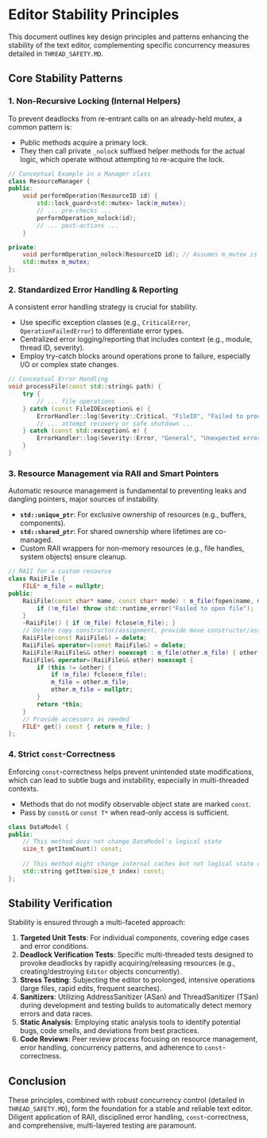 # Editor Stability Principles

This document outlines key design principles and patterns enhancing the stability of the text editor, complementing specific concurrency measures detailed in `THREAD_SAFETY.MD`.

## Core Stability Patterns

### 1. Non-Recursive Locking (Internal Helpers)

To prevent deadlocks from re-entrant calls on an already-held mutex, a common pattern is:
- Public methods acquire a primary lock.
- They then call private `_nolock` suffixed helper methods for the actual logic, which operate without attempting to re-acquire the lock.

```cpp
// Conceptual Example in a Manager class
class ResourceManager {
public:
    void performOperation(ResourceID id) {
        std::lock_guard<std::mutex> lock(m_mutex);
        // ... pre-checks ...
        performOperation_nolock(id);
        // ... post-actions ...
    }

private:
    void performOperation_nolock(ResourceID id); // Assumes m_mutex is held
    std::mutex m_mutex;
};
```

### 2. Standardized Error Handling & Reporting

A consistent error handling strategy is crucial for stability.
- Use specific exception classes (e.g., `CriticalError`, `OperationFailedError`) to differentiate error types.
- Centralized error logging/reporting that includes context (e.g., module, thread ID, severity).
- Employ try-catch blocks around operations prone to failure, especially I/O or complex state changes.

```cpp
// Conceptual Error Handling
void processFile(const std::string& path) {
    try {
        // ... file operations ...
    } catch (const FileIOException& e) {
        ErrorHandler::log(Severity::Critical, "FileIO", "Failed to process file: " + path + ", " + e.what());
        // ... attempt recovery or safe shutdown ...
    } catch (const std::exception& e) {
        ErrorHandler::log(Severity::Error, "General", "Unexpected error processing file: " + path + ", " + e.what());
    }
}
```

### 3. Resource Management via RAII and Smart Pointers

Automatic resource management is fundamental to preventing leaks and dangling pointers, major sources of instability.
- **`std::unique_ptr`**: For exclusive ownership of resources (e.g., buffers, components).
- **`std::shared_ptr`**: For shared ownership where lifetimes are co-managed.
- Custom RAII wrappers for non-memory resources (e.g., file handles, system objects) ensure cleanup.

```cpp
// RAII for a custom resource
class RaiiFile {
    FILE* m_file = nullptr;
public:
    RaiiFile(const char* name, const char* mode) : m_file(fopen(name, mode)) {
        if (!m_file) throw std::runtime_error("Failed to open file");
    }
    ~RaiiFile() { if (m_file) fclose(m_file); }
    // Delete copy constructor/assignment, provide move constructor/assignment
    RaiiFile(const RaiiFile&) = delete;
    RaiiFile& operator=(const RaiiFile&) = delete;
    RaiiFile(RaiiFile&& other) noexcept : m_file(other.m_file) { other.m_file = nullptr; }
    RaiiFile& operator=(RaiiFile&& other) noexcept {
        if (this != &other) {
            if (m_file) fclose(m_file);
            m_file = other.m_file;
            other.m_file = nullptr;
        }
        return *this;
    }
    // Provide accessors as needed
    FILE* get() const { return m_file; }
};
```

### 4. Strict `const`-Correctness

Enforcing `const`-correctness helps prevent unintended state modifications, which can lead to subtle bugs and instability, especially in multi-threaded contexts.
- Methods that do not modify observable object state are marked `const`.
- Pass by `const&` or `const T*` when read-only access is sufficient.

```cpp
class DataModel {
public:
    // This method does not change DataModel's logical state
    size_t getItemCount() const;
    
    // This method might change internal caches but not logical state observable by clients
    std::string getItem(size_t index) const; 
};
```

## Stability Verification

Stability is ensured through a multi-faceted approach:
1.  **Targeted Unit Tests**: For individual components, covering edge cases and error conditions.
2.  **Deadlock Verification Tests**: Specific multi-threaded tests designed to provoke deadlocks by rapidly acquiring/releasing resources (e.g., creating/destroying `Editor` objects concurrently).
3.  **Stress Testing**: Subjecting the editor to prolonged, intensive operations (large files, rapid edits, frequent searches).
4.  **Sanitizers**: Utilizing AddressSanitizer (ASan) and ThreadSanitizer (TSan) during development and testing builds to automatically detect memory errors and data races.
5.  **Static Analysis**: Employing static analysis tools to identify potential bugs, code smells, and deviations from best practices.
6.  **Code Reviews**: Peer review process focusing on resource management, error handling, concurrency patterns, and adherence to `const`-correctness.

## Conclusion

These principles, combined with robust concurrency control (detailed in `THREAD_SAFETY.MD`), form the foundation for a stable and reliable text editor. Diligent application of RAII, disciplined error handling, `const`-correctness, and comprehensive, multi-layered testing are paramount. 